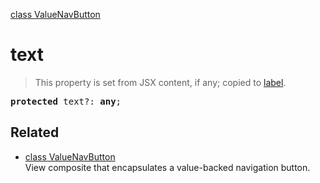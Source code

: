 [class ValueNavButton](ValueNavButton.md)

# text

> This property is set from JSX content, if any; copied to [label](ValueNavButton_base_label.md).

<pre class="docgen_signature"><b>protected</b> text?: <b>any</b>;</pre>

## Related

- [<!--{ref:class}-->class ValueNavButton](ValueNavButton.md) \
    View composite that encapsulates a value-backed navigation button.
